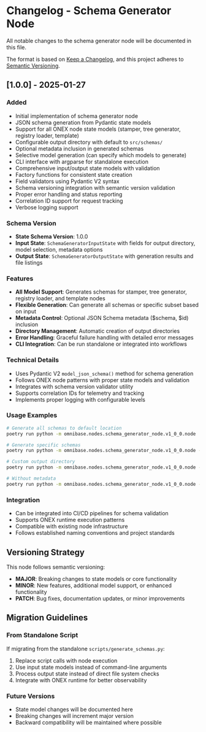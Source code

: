 <!-- === OmniNode:Metadata ===
metadata_version: 0.1.0
protocol_version: 1.1.0
owner: OmniNode Team
copyright: OmniNode Team
schema_version: 1.1.0
name: CHANGELOG.md
version: 1.0.0
uuid: 277dbc85-cad3-4f93-b61e-672ef198d912
author: OmniNode Team
created_at: 2025-05-25T15:37:47.718519
last_modified_at: 2025-05-25T19:48:02.871292
description: Stamped by ONEX
state_contract: state_contract://default
lifecycle: active
hash: b9a670190189e8216cffe0f0fadddc6316f6a9af8c9b0a90a9777b3737bb4c62
entrypoint: python@CHANGELOG.md
runtime_language_hint: python>=3.11
namespace: onex.stamped.CHANGELOG
meta_type: tool
<!-- === /OmniNode:Metadata === -->


# Changelog - Schema Generator Node

All notable changes to the schema generator node will be documented in this file.

The format is based on [Keep a Changelog](https://keepachangelog.com/en/1.0.0/),
and this project adheres to [Semantic Versioning](https://semver.org/spec/v2.0.0.html).

## [1.0.0] - 2025-01-27

### Added
- Initial implementation of schema generator node
- JSON schema generation from Pydantic state models
- Support for all ONEX node state models (stamper, tree generator, registry loader, template)
- Configurable output directory with default to `src/schemas/`
- Optional metadata inclusion in generated schemas
- Selective model generation (can specify which models to generate)
- CLI interface with argparse for standalone execution
- Comprehensive input/output state models with validation
- Factory functions for consistent state creation
- Field validators using Pydantic V2 syntax
- Schema versioning integration with semantic version validation
- Proper error handling and status reporting
- Correlation ID support for request tracking
- Verbose logging support

### Schema Version
- **State Schema Version**: 1.0.0
- **Input State**: `SchemaGeneratorInputState` with fields for output directory, model selection, metadata options
- **Output State**: `SchemaGeneratorOutputState` with generation results and file listings

### Features
- **All Model Support**: Generates schemas for stamper, tree generator, registry loader, and template nodes
- **Flexible Generation**: Can generate all schemas or specific subset based on input
- **Metadata Control**: Optional JSON Schema metadata ($schema, $id) inclusion
- **Directory Management**: Automatic creation of output directories
- **Error Handling**: Graceful failure handling with detailed error messages
- **CLI Integration**: Can be run standalone or integrated into workflows

### Technical Details
- Uses Pydantic V2 `model_json_schema()` method for schema generation
- Follows ONEX node patterns with proper state models and validation
- Integrates with schema version validator utility
- Supports correlation IDs for telemetry and tracking
- Implements proper logging with configurable levels

### Usage Examples
```bash
# Generate all schemas to default location
poetry run python -m omnibase.nodes.schema_generator_node.v1_0_0.node

# Generate specific schemas
poetry run python -m omnibase.nodes.schema_generator_node.v1_0_0.node --models stamper_input stamper_output

# Custom output directory
poetry run python -m omnibase.nodes.schema_generator_node.v1_0_0.node --output-directory custom/schemas

# Without metadata
poetry run python -m omnibase.nodes.schema_generator_node.v1_0_0.node --no-metadata
```

### Integration
- Can be integrated into CI/CD pipelines for schema validation
- Supports ONEX runtime execution patterns
- Compatible with existing node infrastructure
- Follows established naming conventions and project standards

## Versioning Strategy

This node follows semantic versioning:
- **MAJOR**: Breaking changes to state models or core functionality
- **MINOR**: New features, additional model support, or enhanced functionality
- **PATCH**: Bug fixes, documentation updates, or minor improvements

## Migration Guidelines

### From Standalone Script
If migrating from the standalone `scripts/generate_schemas.py`:
1. Replace script calls with node execution
2. Use input state models instead of command-line arguments
3. Process output state instead of direct file system checks
4. Integrate with ONEX runtime for better observability

### Future Versions
- State model changes will be documented here
- Breaking changes will increment major version
- Backward compatibility will be maintained where possible
